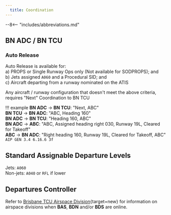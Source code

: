 ```yaml
---
  title: Coordination
---
```


--8<-- "includes/abbreviations.md"

## BN ADC / BN TCU
### Auto Release

Auto Release is available for:  
a) PROPS or Single Runway Ops only (Not available for SODPROPS); and  
b) Jets assigned `A060` and a Procedural SID; and  
c) Aircraft departing from a runway nominated on the ATIS

Any aircraft / runway configuration that doesn't meet the above criteria, requires "Next" Coordination to BN TCU

!!! example
    **BN ADC** -> **BN TCU**: "Next, ABC"  
    **BN TCU** -> **BN ADC**: "ABC, Heading 160"  
    **BN ADC** -> **BN TCU**: "Heading 160, ABC"  
    **BN ADC** -> **ABC**: "ABC, Assigned heading right 030, Runway 19L, Cleared for Takeoff"  
    **ABC** -> **BN ADC**: "Right heading 160, Runway 19L, Cleared for Takeoff, ABC"  
    `AIP GEN 3.4 6.16.6 3f`

## Standard Assignable Departure Levels

Jets: `A060`  
Non-jets: `A040` or `RFL` if lower

## Departures Controller

Refer to [Brisbane TCU Airspace Division](http://sops.vatpac.org/terminal/Brisbane%20TCU/operations/#airspace-division){target=new} for information on airspace divisions when **BAS**, **BDN** and/or **BDS** are online.